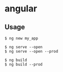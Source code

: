 # angular

## Usage

    $ ng new my_app

    $ ng serve --open
    $ ng serve --open --prod

    $ ng build
    $ ng build --prod
